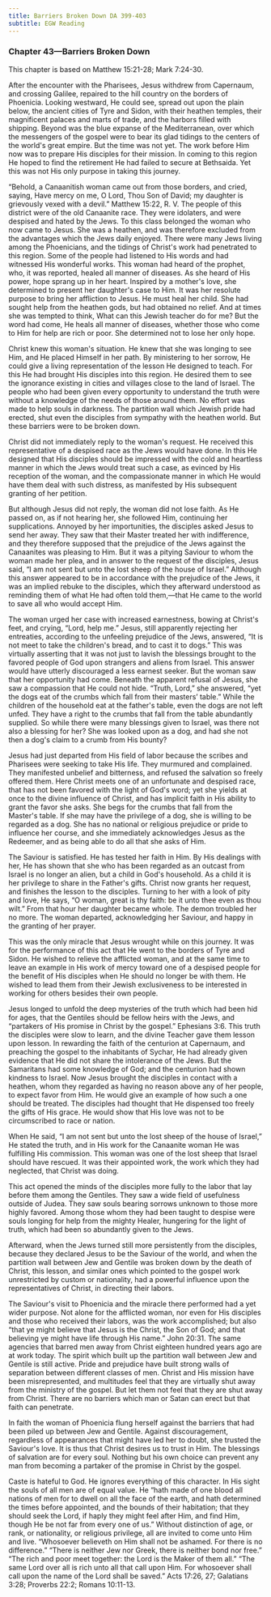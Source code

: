 ```yaml
---
title: Barriers Broken Down DA 399-403
subtitle: EGW Reading
---
```


### Chapter 43—Barriers Broken Down

This chapter is based on Matthew 15:21-28; Mark 7:24-30.

After the encounter with the Pharisees, Jesus withdrew from Capernaum, and crossing Galilee, repaired to the hill country on the borders of Phoenicia. Looking westward, He could see, spread out upon the plain below, the ancient cities of Tyre and Sidon, with their heathen temples, their magnificent palaces and marts of trade, and the harbors filled with shipping. Beyond was the blue expanse of the Mediterranean, over which the messengers of the gospel were to bear its glad tidings to the centers of the world's great empire. But the time was not yet. The work before Him now was to prepare His disciples for their mission. In coming to this region He hoped to find the retirement He had failed to secure at Bethsaida. Yet this was not His only purpose in taking this journey.

“Behold, a Canaanitish woman came out from those borders, and cried, saying, Have mercy on me, O Lord, Thou Son of David; my daughter is grievously vexed with a devil.” Matthew 15:22, R. V. The people of this district were of the old Canaanite race. They were idolaters, and were despised and hated by the Jews. To this class belonged the woman who now came to Jesus. She was a heathen, and was therefore excluded from the advantages which the Jews daily enjoyed. There were many Jews living among the Phoenicians, and the tidings of Christ's work had penetrated to this region. Some of the people had listened to His words and had witnessed His wonderful works. This woman had heard of the prophet, who, it was reported, healed all manner of diseases. As she heard of His power, hope sprang up in her heart. Inspired by a mother's love, she determined to present her daughter's case to Him. It was her resolute purpose to bring her affliction to Jesus. He must heal her child. She had sought help from the heathen gods, but had obtained no relief. And at times she was tempted to think, What can this Jewish teacher do for me? But the word had come, He heals all manner of diseases, whether those who come to Him for help are rich or poor. She determined not to lose her only hope.

Christ knew this woman's situation. He knew that she was longing to see Him, and He placed Himself in her path. By ministering to her sorrow, He could give a living representation of the lesson He designed to teach. For this He had brought His disciples into this region. He desired them to see the ignorance existing in cities and villages close to the land of Israel. The people who had been given every opportunity to understand the truth were without a knowledge of the needs of those around them. No effort was made to help souls in darkness. The partition wall which Jewish pride had erected, shut even the disciples from sympathy with the heathen world. But these barriers were to be broken down.

Christ did not immediately reply to the woman's request. He received this representative of a despised race as the Jews would have done. In this He designed that His disciples should be impressed with the cold and heartless manner in which the Jews would treat such a case, as evinced by His reception of the woman, and the compassionate manner in which He would have them deal with such distress, as manifested by His subsequent granting of her petition.

But although Jesus did not reply, the woman did not lose faith. As He passed on, as if not hearing her, she followed Him, continuing her supplications. Annoyed by her importunities, the disciples asked Jesus to send her away. They saw that their Master treated her with indifference, and they therefore supposed that the prejudice of the Jews against the Canaanites was pleasing to Him. But it was a pitying Saviour to whom the woman made her plea, and in answer to the request of the disciples, Jesus said, “I am not sent but unto the lost sheep of the house of Israel.” Although this answer appeared to be in accordance with the prejudice of the Jews, it was an implied rebuke to the disciples, which they afterward understood as reminding them of what He had often told them,—that He came to the world to save all who would accept Him.

The woman urged her case with increased earnestness, bowing at Christ's feet, and crying, “Lord, help me.” Jesus, still apparently rejecting her entreaties, according to the unfeeling prejudice of the Jews, answered, “It is not meet to take the children's bread, and to cast it to dogs.” This was virtually asserting that it was not just to lavish the blessings brought to the favored people of God upon strangers and aliens from Israel. This answer would have utterly discouraged a less earnest seeker. But the woman saw that her opportunity had come. Beneath the apparent refusal of Jesus, she saw a compassion that He could not hide. “Truth, Lord,” she answered, “yet the dogs eat of the crumbs which fall from their masters’ table.” While the children of the household eat at the father's table, even the dogs are not left unfed. They have a right to the crumbs that fall from the table abundantly supplied. So while there were many blessings given to Israel, was there not also a blessing for her? She was looked upon as a dog, and had she not then a dog's claim to a crumb from His bounty?

Jesus had just departed from His field of labor because the scribes and Pharisees were seeking to take His life. They murmured and complained. They manifested unbelief and bitterness, and refused the salvation so freely offered them. Here Christ meets one of an unfortunate and despised race, that has not been favored with the light of God's word; yet she yields at once to the divine influence of Christ, and has implicit faith in His ability to grant the favor she asks. She begs for the crumbs that fall from the Master's table. If she may have the privilege of a dog, she is willing to be regarded as a dog. She has no national or religious prejudice or pride to influence her course, and she immediately acknowledges Jesus as the Redeemer, and as being able to do all that she asks of Him.

The Saviour is satisfied. He has tested her faith in Him. By His dealings with her, He has shown that she who has been regarded as an outcast from Israel is no longer an alien, but a child in God's household. As a child it is her privilege to share in the Father's gifts. Christ now grants her request, and finishes the lesson to the disciples. Turning to her with a look of pity and love, He says, “O woman, great is thy faith: be it unto thee even as thou wilt.” From that hour her daughter became whole. The demon troubled her no more. The woman departed, acknowledging her Saviour, and happy in the granting of her prayer.

This was the only miracle that Jesus wrought while on this journey. It was for the performance of this act that He went to the borders of Tyre and Sidon. He wished to relieve the afflicted woman, and at the same time to leave an example in His work of mercy toward one of a despised people for the benefit of His disciples when He should no longer be with them. He wished to lead them from their Jewish exclusiveness to be interested in working for others besides their own people.

Jesus longed to unfold the deep mysteries of the truth which had been hid for ages, that the Gentiles should be fellow heirs with the Jews, and “partakers of His promise in Christ by the gospel.” Ephesians 3:6. This truth the disciples were slow to learn, and the divine Teacher gave them lesson upon lesson. In rewarding the faith of the centurion at Capernaum, and preaching the gospel to the inhabitants of Sychar, He had already given evidence that He did not share the intolerance of the Jews. But the Samaritans had some knowledge of God; and the centurion had shown kindness to Israel. Now Jesus brought the disciples in contact with a heathen, whom they regarded as having no reason above any of her people, to expect favor from Him. He would give an example of how such a one should be treated. The disciples had thought that He dispensed too freely the gifts of His grace. He would show that His love was not to be circumscribed to race or nation.

When He said, “I am not sent but unto the lost sheep of the house of Israel,” He stated the truth, and in His work for the Canaanite woman He was fulfilling His commission. This woman was one of the lost sheep that Israel should have rescued. It was their appointed work, the work which they had neglected, that Christ was doing.

This act opened the minds of the disciples more fully to the labor that lay before them among the Gentiles. They saw a wide field of usefulness outside of Judea. They saw souls bearing sorrows unknown to those more highly favored. Among those whom they had been taught to despise were souls longing for help from the mighty Healer, hungering for the light of truth, which had been so abundantly given to the Jews.

Afterward, when the Jews turned still more persistently from the disciples, because they declared Jesus to be the Saviour of the world, and when the partition wall between Jew and Gentile was broken down by the death of Christ, this lesson, and similar ones which pointed to the gospel work unrestricted by custom or nationality, had a powerful influence upon the representatives of Christ, in directing their labors.

The Saviour's visit to Phoenicia and the miracle there performed had a yet wider purpose. Not alone for the afflicted woman, nor even for His disciples and those who received their labors, was the work accomplished; but also “that ye might believe that Jesus is the Christ, the Son of God; and that believing ye might have life through His name.” John 20:31. The same agencies that barred men away from Christ eighteen hundred years ago are at work today. The spirit which built up the partition wall between Jew and Gentile is still active. Pride and prejudice have built strong walls of separation between different classes of men. Christ and His mission have been misrepresented, and multitudes feel that they are virtually shut away from the ministry of the gospel. But let them not feel that they are shut away from Christ. There are no barriers which man or Satan can erect but that faith can penetrate.

In faith the woman of Phoenicia flung herself against the barriers that had been piled up between Jew and Gentile. Against discouragement, regardless of appearances that might have led her to doubt, she trusted the Saviour's love. It is thus that Christ desires us to trust in Him. The blessings of salvation are for every soul. Nothing but his own choice can prevent any man from becoming a partaker of the promise in Christ by the gospel.

Caste is hateful to God. He ignores everything of this character. In His sight the souls of all men are of equal value. He “hath made of one blood all nations of men for to dwell on all the face of the earth, and hath determined the times before appointed, and the bounds of their habitation; that they should seek the Lord, if haply they might feel after Him, and find Him, though He be not far from every one of us.” Without distinction of age, or rank, or nationality, or religious privilege, all are invited to come unto Him and live. “Whosoever believeth on Him shall not be ashamed. For there is no difference.” “There is neither Jew nor Greek, there is neither bond nor free.” “The rich and poor meet together: the Lord is the Maker of them all.” “The same Lord over all is rich unto all that call upon Him. For whosoever shall call upon the name of the Lord shall be saved.” Acts 17:26, 27; Galatians 3:28; Proverbs 22:2; Romans 10:11-13.